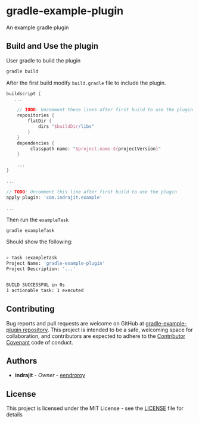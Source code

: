 # gradle-example-plugin

An example gradle plugin

## Build and Use the plugin

User gradle to build the plugin

```bash
gradle build
```

After the first build modify `build.gradle` file to include the plugin.

```groovy
buildscript {
   ...

    // TODO: Uncomment these lines after first build to use the plugin
    repositories {
        flatDir {
            dirs "$buildDir/libs"
        }
    }
    dependencies {
         classpath name: "$project.name-${projectVersion}"
    }

    ...
}

...

// TODO: Uncomment this line after first build to use the plugin
apply plugin: 'com.indrajit.example'

...

```

Then run the `exampleTask`

```bash
gradle exampleTask
```

Should show the following:

```bash

> Task :exampleTask
Project Name: 'gradle-example-plugin'
Project Description: '...'


BUILD SUCCESSFUL in 0s
1 actionable task: 1 executed

```


## Contributing

Bug reports and pull requests are welcome on GitHub at [gradle-example-plugin repository](https://github.com/eendroroy/gradle-example-plugin). 
This project is intended to be a safe, welcoming space for collaboration,
and contributors are expected to adhere to the [Contributor Covenant](http://contributor-covenant.org) code of conduct.

## Authors

* **indrajit** - *Owner* - [eendroroy](https://github.com/eendroroy)

## License

This project is licensed under the MIT License - see the [LICENSE](LICENSE) file for details

